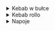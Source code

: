 <details>
<summary>Kebab w bułce</summary>
  
| Nazwa Dania | Składniki | Cena |
| ----------- | --------- | ---- |
| Kebab Studencki | Mięso, surówki, sos | 11zł |
| Kebab Średni | Mięso, surówki, sos | 15zł |
| Kebab Duży | Mięso, surówki, sos | 17zł |
| Kebab Firmowy | Mięso, surówki, sos, ser | 21 zł |
| FrytoKebab | Mięso, frytki, sos | 17zł |
| Kebab z serem | Mięso, ser, sos | 17zł |

</details>

<details>
<summary>Kebab rollo</summary>
  
| Nazwa Dania | Składniki | Cena |
| ----------- | --------- | ---- |
| Kebab mały | Mięso, ogórek, cebula, surówki, sos | 13zł |
| Kebab Średni | Mięso, ogórek, cebula, surówki, sos | 19zł |
| Kebab Firmowy | Mięso, ogórek, cebula, surówki, sos, ser | 21 zł |
| FrytoKebab | Mięso, frytki, sos | 17zł |

</details>

<details>
<summary>Napoje</summary>
  
| Nazwa Napoju | Cena |
| ------------ | ---- |
| Woda mineralna (0.5l) | 5zł |
| Pepsi, Mirinda, 7UP (0.5l) | 7zł |
| Sok jabłkowy, pomarańczowy (0.5l) | 5zł |
| Woda mineralna (1l) | 9zł |

</details>



